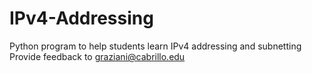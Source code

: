 # IPv4-Addressing
Python program to help students learn IPv4 addressing and subnetting
Provide  feedback to graziani@cabrillo.edu

